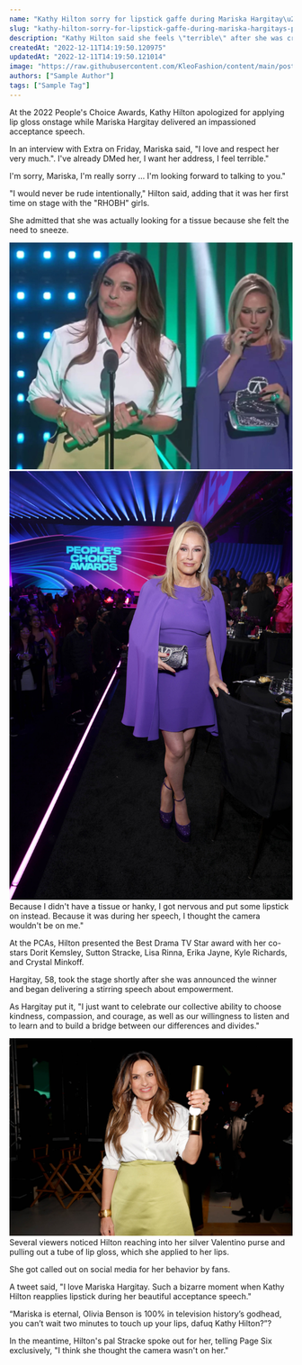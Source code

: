 ```yaml
---
name: "Kathy Hilton sorry for lipstick gaffe during Mariska Hargitay\u2019s PCAs speech"
slug: "kathy-hilton-sorry-for-lipstick-gaffe-during-mariska-hargitays-pcas-speech"
description: "Kathy Hilton said she feels \"terrible\" after she was criticized for applying lip gloss during Mariska Hargitay's speech at the 2022 People's Choice Awards."
createdAt: "2022-12-11T14:19:50.120975"
updatedAt: "2022-12-11T14:19:50.121014"
image: "https://raw.githubusercontent.com/KleoFashion/content/main/posts/kathy-hilton-sorry-for-lipstick-gaffe-during-mariska-hargitays-pcas-speech/images/e2233434-7f51-4a0f-b4cb-99937b9930d5.jpg"
authors: ["Sample Author"]
tags: ["Sample Tag"]
---
```

At the 2022 People's Choice Awards, Kathy Hilton apologized for applying lip gloss onstage while Mariska Hargitay delivered an impassioned acceptance speech.

In an interview with Extra on Friday, Mariska said, "I love and respect her very much.". I've already DMed her, I want her address, I feel terrible."

I'm sorry, Mariska, I'm really sorry ... I'm looking forward to talking to you."

"I would never be rude intentionally," Hilton said, adding that it was her first time on stage with the "RHOBH" girls.

She admitted that she was actually looking for a tissue because she felt the need to sneeze.

![Kathy Hilton standing behind Mariska Hargitay on stage.](https://raw.githubusercontent.com/KleoFashion/content/main/posts/kathy-hilton-sorry-for-lipstick-gaffe-during-mariska-hargitays-pcas-speech/images/8bee5c3c-f648-43fd-a19a-ddaeab98eeaf.jpg)![Kathy Hilton at the People's Choice Awards.](https://raw.githubusercontent.com/KleoFashion/content/main/posts/kathy-hilton-sorry-for-lipstick-gaffe-during-mariska-hargitays-pcas-speech/images/bc7bbaff-a7f4-4f1b-9aaf-b3a890e2cfa4.jpg)Because I didn't have a tissue or hanky, I got nervous and put some lipstick on instead. Because it was during her speech, I thought the camera wouldn't be on me."

At the PCAs, Hilton presented the Best Drama TV Star award with her co-stars Dorit Kemsley, Sutton Stracke, Lisa Rinna, Erika Jayne, Kyle Richards, and Crystal Minkoff.

Hargitay, 58, took the stage shortly after she was announced the winner and began delivering a stirring speech about empowerment.

As Hargitay put it, "I just want to celebrate our collective ability to choose kindness, compassion, and courage, as well as our willingness to listen and to learn and to build a bridge between our differences and divides."

![Mariska Hargitay holding her award at the People's Choice Awards.](https://raw.githubusercontent.com/KleoFashion/content/main/posts/kathy-hilton-sorry-for-lipstick-gaffe-during-mariska-hargitays-pcas-speech/images/100f2d71-5a9c-4a20-a701-33c7e26eefc2.jpg)Several viewers noticed Hilton reaching into her silver Valentino purse and pulling out a tube of lip gloss, which she applied to her lips.

She got called out on social media for her behavior by fans. 

A tweet said, "I love Mariska Hargitay. Such a bizarre moment when Kathy Hilton reapplies lipstick during her beautiful acceptance speech."

“Mariska is eternal, Olivia Benson is 100% in television history’s godhead, you can’t wait two minutes to touch up your lips, dafuq Kathy Hilton?”?

In the meantime, Hilton's pal Stracke spoke out for her, telling Page Six exclusively, "I think she thought the camera wasn't on her."

